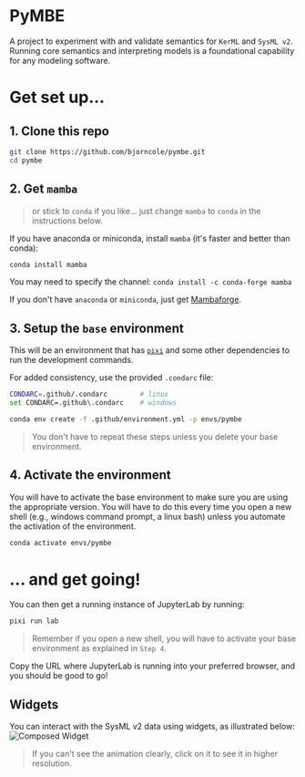 # PyMBE

A project to experiment with and validate semantics for `KerML` and `SysML v2`. Running core semantics and interpreting models is a foundational capability for any modeling software.

# Get set up...

## 1. Clone this repo

```bash
git clone https://github.com/bjorncole/pymbe.git
cd pymbe
```

## 2. Get `mamba`

> or stick to `conda` if you like...  just change `mamba` to `conda` in the instructions below.

If you have anaconda or miniconda, install `mamba` (it's faster and better than conda):

```bash
conda install mamba
```

You may need to specify the channel:
```conda install -c conda-forge mamba```

If you don't have `anaconda` or `miniconda`, just get [Mambaforge](https://github.com/conda-forge/miniforge/releases/).

## 3. Setup the `base` environment

This will be an environment that has [`pixi`](https://pixi.sh/l) and some other dependencies to run the development commands.

For added consistency, use the provided `.condarc` file:

```bash
CONDARC=.github/.condarc        # linux
set CONDARC=.github\.condarc    # windows
```

```bash
conda env create -f .github/environment.yml -p envs/pymbe
```

> You don't have to repeat these steps unless you delete your base environment.

## 4. Activate the environment

You will have to activate the base environment to make sure you are using the appropriate version.  You will have to do this every time you open a new shell (e.g., windows command prompt, a linux bash) unless you automate the activation of the environment.

```bash
conda activate envs/pymbe
```

# ... and get going!

You can then get a running instance of JupyterLab by running:

```bash
pixi run lab
```

> Remember if you open a new shell, you will have to activate your base environment as explained in `Step 4`.

Copy the URL where JupyterLab is running into your preferred browser, and you should be good to go!

## Widgets

You can interact with the SysML v2 data using widgets, as illustrated below:
![Composed Widget](https://user-images.githubusercontent.com/1438114/113528145-bb494280-958d-11eb-8d9f-5b8f7d2b1dbe.gif)

> If you can't see the animation clearly, click on it to see it in higher resolution.
